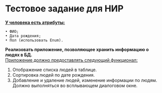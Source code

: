 # Тестовое задание для НИР

<b><u>У человека есть атрибуты:</u></b>

    • ФИО;
    • Дата рождения;
    • Пол (использовать Enum).

<b>Реализовать приложение, позволяющее хранить информацию о людях в БД.</b><br/>
<u>Приложение должно предоставлять следующий функционал:</u>
1) Отображение списка людей в таблице.
2) Сортировка людей по дате рождения.
3) Добавление и удаление людей, изменение информации по людям. Должно выполняться во всплывающем диалоговом окне.
